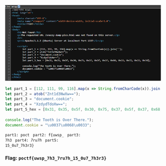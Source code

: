 <img src="./imgs/TheWayOutisThrough.png">


```javascript
let part_1 = [112, 111, 99, 116].map(x => String.fromCharCode(x)).join('');
let part_2 = atob("Znt1d3NwXw==");
let part_3 = "document.cookie";
let part_4 = "XzdydTdoXw==";
let part_5_hex = [0x31, 0x35, 0x5f, 0x30, 0x75, 0x37, 0x5f, 0x37, 0x68, 0x33, 0x72, 0x33, 0x7d];

console.log("The Tooth is Over There.");
document.cookie = "\u0037\u0068\u0033";
```

<code>part1: poct </code>
<code>part2: f{uwsp_ </code>
<code>part3: 7h3 </code>
<code>part4: _7ru7h_ </code>
<code>part5: 15_0u7_7h3r3} </code>


<h3>Flag: <code>poctf{uwsp_7h3_7ru7h_15_0u7_7h3r3}</code></h3>
